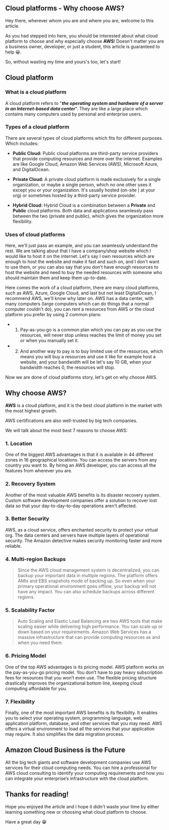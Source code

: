 ## Cloud platforms - Why choose AWS?

Hey there, wherever whom you are and where you are, welcome to this article.

As you had stepped into here, you should be interested about what cloud platform to choose and why especially choose **AWS**! Doesn't matter you are a business owner, developer, or just a student, this article is guaranteed to help 😀.

So, without wasting my time and yours's too, let's start!

## Cloud platform

### What is a cloud platform

A cloud platform refers to "***the operating system and hardware of a server in an Internet-based data center***". They are like a large place which contains many computers used by personal and enterprise users.

### Types of a cloud platform

There are several types of cloud platforms which fits for different purposes. Which includes:

 - **Public Cloud:** Public cloud platforms are third-party service providers that provide computing resources and more over the internet. Examples are like Google Cloud, Amazon Web Services (AWS), Microsoft Azure, and DigitalOcean.

 - **Private Cloud:** A private cloud platform is made exclusively for a single organization, or maybe a single person, which no one other uses it except you or your organization. It's usually hosted (on-site | at your org) or sometimes hosted by a third-party service provider.

 - **Hybrid Cloud:** Hybrid Cloud is a combination between a **Private** and **Public** cloud platforms. Both data and applications seamlessly pass between the two (private and public), which gives the organization more flexibility.

### Uses of cloud platforms

Here, we'll just pass an example, and you can seamlessly understand the rest. We are talking about that I have a company/shop website which I would like to host it on the internet. Let's say I own resources which are enough to host the website and make it fast and such on, and I don't want to use them, or you can also say that you don't have enough resources to host the website and need to buy the needed resources with someone who should maintain them and keep them up-to-date.

Here comes the work of a cloud platform, there are many cloud platforms, such as AWS, Azure, Google Cloud, and last but not least DigitalOcean, I recommend AWS, we'll know why later on. AWS has a data center, with many computers (large computers which can do things that a normal computer couldn't do), you can rent a resources from AWS or the cloud platform you prefer by using 2 common plans:

- 1. Pay-as-you-go is a common plan which you can pay as you use the resources, will never stop unless reaches the limit of money you set or when you manually set it.

- 2. And another way to pay is to buy limited use of the resources, which means you will buy a resources and use it like for example host a website, and your bandwidth will be let's say 10 GB, when your bandwidth reaches 0, the resources will stop.

Now we are done of cloud platforms story, let's get on why choose AWS.

## Why choose AWS?

**AWS** is a cloud platform, and it is the best cloud platform in the market with the most highest growth.

AWS certifications are also well-trusted by big tech companies.

We will talk about the most best 7 reasons to choose AWS:

### 1. Location

One of the biggest AWS advantages is that it is available in 44 different zones in 16 geographical locations. You can access the servers from any country you want to. By hiring an AWS developer, you can access all the features from wherever you are.

### 2. Recovery System

Another of the most valuable AWS benefits is its disaster recovery system. Custom software development companies offer a solution to recover lost data so that your day-to-day-to-day operations aren't affected.

### 3. Better Security

AWS, as a cloud service, offers enchanted security to protect your virtual org. The data centers and servers have multiple layers of operational security. The Amazon detective makes security monitoring faster and more reliable.

### 4. Multi-region Backups

> Since the AWS cloud management system is decentralized, you can backup your important data in multiple regions. The platform offers AMIs and EBS snapshots mode of backing up. So even when your primary operational environment goes offline, your backup will not have any impact. You can also schedule backups across different regions.

### 5. Scalability Factor

> Auto Scaling and Elastic Load Balancing are two AWS tools that make scaling easier while delivering high performance. You can scale up or down based on your requirements. Amazon Web Services has a massive infrastructure that can provide computing resources as and when you need them.

### 6. Pricing Model

One of the top AWS advantages is its pricing model. AWS platform works on the pay-as-you-go pricing model. You don’t have to pay heavy subscription fees for resources that you won’t even use. The flexible pricing structure drastically improves the organizational bottom line, keeping cloud computing affordable for you.

### 7. Flexibility

Finally, one of the most important AWS benefits is its flexibility. It enables you to select your operating system, programming language, web application platform, database, and other services that you may need. AWS offers a virtual environment to load all the services that your application may require. It also simplifies the data migration process.

## Amazon Cloud Business is the Future

All the big tech giants and software development companies use AWS services for their cloud computing needs. You can hire a professional for AWS cloud consulting to identify your computing requirements and how you can integrate your enterprise’s infrastructure with the cloud platform. 


## Thanks for reading!

Hope you enjoyed the article and I hope it didn't waste your time by either learning something new or choosing what cloud platform to choose.

Have a great day 😁